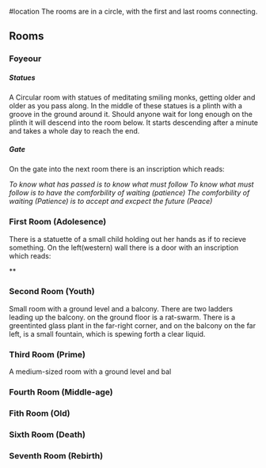 #location 
The rooms are in a circle, with the first and last rooms connecting. 

## Rooms
### Foyeour
##### Statues
A Circular room with statues of meditating smiling monks, getting older and older as you pass along. In the middle of these statues is a plinth with a groove in the ground around it. 
Should anyone wait for long enough on the plinth it will descend into the room below. It starts descending after a minute and takes a whole day to reach the end.

##### Gate
On the gate into the next room there is an inscription which reads:

*To know what has passed is to know what must follow
To know what must follow is to have the comforbility of waiting (patience)
The comforbility of waiting (Patience) is to accept and excpect the future (Peace)*


### First Room (Adolesence)
There is a statuette of a small child holding out her hands as if to recieve something.
On the left(western) wall there is a door with an inscription which reads:

**

### Second Room (Youth)
Small room with a ground level and a balcony. There are two ladders leading up the balcony. on the ground floor is a rat-swarm.
There is a greentinted glass plant in the far-right corner, and on the balcony on the far left, is a small fountain, which is spewing forth a clear liquid.

### Third Room (Prime)
A medium-sized room with a ground level and bal

### Fourth Room (Middle-age)


### Fith Room (Old)


### Sixth Room (Death)


### Seventh Room (Rebirth)
